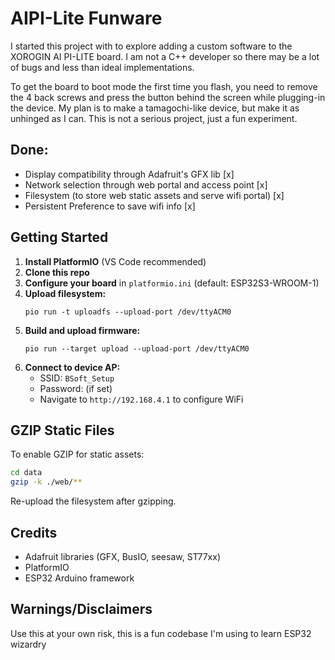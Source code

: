# AIPI-Lite Funware

I started this project with to explore adding a custom software to the XOROGIN AI PI-LITE board. I am not a  C++ developer so there may be a lot of bugs and less than ideal implementations.

To get the board to boot mode the first time you flash, you need to remove the 4 back screws and press the button behind the screen while plugging-in the device. My plan is to make a tamagochi-like device, but make it as unhinged as I can. This is not a serious project, just a fun experiment. 


## Done:
- Display compatibility through Adafruit's GFX lib [x]
- Network selection through web portal and access point [x]
- Filesystem (to store web static assets and serve wifi portal) [x]
- Persistent Preference to save wifi info [x]


## Getting Started
1. **Install PlatformIO** (VS Code recommended)
2. **Clone this repo**
3. **Configure your board** in `platformio.ini` (default: ESP32S3-WROOM-1)
4. **Upload filesystem:**
   ```
   pio run -t uploadfs --upload-port /dev/ttyACM0
   ```
5. **Build and upload firmware:**
   ```
   pio run --target upload --upload-port /dev/ttyACM0
   ```
6. **Connect to device AP:**
   - SSID: `BSoft_Setup`
   - Password: (if set)
   - Navigate to `http://192.168.4.1` to configure WiFi

## GZIP Static Files
To enable GZIP for static assets:
```sh
cd data
gzip -k ./web/**
```
Re-upload the filesystem after gzipping.


## Credits
- Adafruit libraries (GFX, BusIO, seesaw, ST77xx)
- PlatformIO
- ESP32 Arduino framework

## Warnings/Disclaimers

Use this at your own risk, this is a fun codebase I'm using to learn ESP32 wizardry
